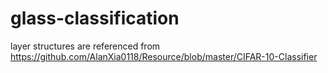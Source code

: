 # glass-classification
layer structures are referenced from https://github.com/AlanXia0118/Resource/blob/master/CIFAR-10-Classifier
